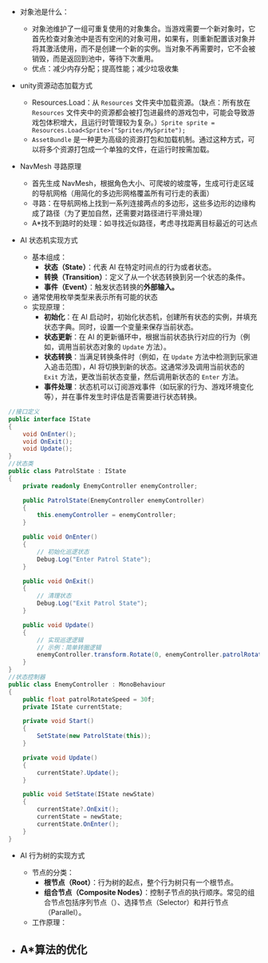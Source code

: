 - 对象池是什么：
	- 对象池维护了一组可重复使用的对象集合。当游戏需要一个新对象时，它首先检查对象池中是否有空闲的对象可用，如果有，则重新配置该对象并将其激活使用，而不是创建一个新的实例。当对象不再需要时，它不会被销毁，而是返回到池中，等待下次重用。
	- 优点：减少内存分配；提高性能；减少垃圾收集

- unity资源动态加载方式
	- Resources.Load：从 `Resources` 文件夹中加载资源。（缺点：所有放在 `Resources` 文件夹中的资源都会被打包进最终的游戏包中，可能会导致游戏包体积增大，且运行时管理较为复杂。）`Sprite sprite = Resources.Load<Sprite>("Sprites/MySprite");`
	- `AssetBundle` 是一种更为高级的资源打包和加载机制。通过这种方式，可以将多个资源打包成一个单独的文件，在运行时按需加载。

- NavMesh 寻路原理
	- 首先生成 NavMesh，根据角色大小、可爬坡的坡度等，生成可行走区域的导航网格（用简化的多边形网格覆盖所有可行走的表面）
	- 寻路：在导航网格上找到一系列连接两点的多边形，这些多边形的边缘构成了路径（为了更加自然，还需要对路径进行平滑处理）
	- A\*找不到路时的处理：如寻找近似路径，考虑寻找距离目标最近的可达点

- AI 状态机实现方式
	- 基本组成：
		- **状态（State）**：代表 AI 在特定时间点的行为或者状态。
		- **转换（Transition）**：定义了从一个状态转换到另一个状态的条件。
		- **事件（Event）**：触发状态转换的**外部输入。**
	- 通常使用枚举类型来表示所有可能的状态
	- 实现原理：
		- **初始化**：在 AI 启动时，初始化状态机，创建所有状态的实例，并填充状态字典。同时，设置一个变量来保存当前状态。
		- **状态更新**：在 AI 的更新循环中，根据当前状态执行对应的行为（例如，调用当前状态对象的 `Update` 方法）。
		- **状态转换**：当满足转换条件时（例如，在 `Update` 方法中检测到玩家进入追击范围），AI 将切换到新的状态。这通常涉及调用当前状态的 `Exit` 方法，更改当前状态变量，然后调用新状态的 `Enter` 方法。
		- **事件处理**：状态机可以订阅游戏事件（如玩家的行为、游戏环境变化等），并在事件发生时评估是否需要进行状态转换。
```csharp
//接口定义
public interface IState
{
    void OnEnter();
    void OnExit();
    void Update();
}
//状态类
public class PatrolState : IState
{
    private readonly EnemyController enemyController;

    public PatrolState(EnemyController enemyController)
    {
        this.enemyController = enemyController;
    }

    public void OnEnter()
    {
        // 初始化巡逻状态
        Debug.Log("Enter Patrol State");
    }

    public void OnExit()
    {
        // 清理状态
        Debug.Log("Exit Patrol State");
    }

    public void Update()
    {
        // 实现巡逻逻辑
        // 示例：简单转圈逻辑
        enemyController.transform.Rotate(0, enemyController.patrolRotateSpeed * Time.deltaTime, 0);
    }
}
//状态控制器
public class EnemyController : MonoBehaviour
{
    public float patrolRotateSpeed = 30f;
    private IState currentState;

    private void Start()
    {
        SetState(new PatrolState(this));
    }

    private void Update()
    {
        currentState?.Update();
    }

    public void SetState(IState newState)
    {
        currentState?.OnExit();
        currentState = newState;
        currentState.OnEnter();
    }
}

```

- AI 行为树的实现方式
	- 节点的分类：
		- **根节点（Root）**：行为树的起点，整个行为树只有一个根节点。
		- **组合节点（Composite Nodes）**：控制子节点的执行顺序。常见的组合节点包括序列节点（）、选择节点（Selector）和并行节点（Parallel）。
	- 工作原理：

- A\*算法的优化
	- 